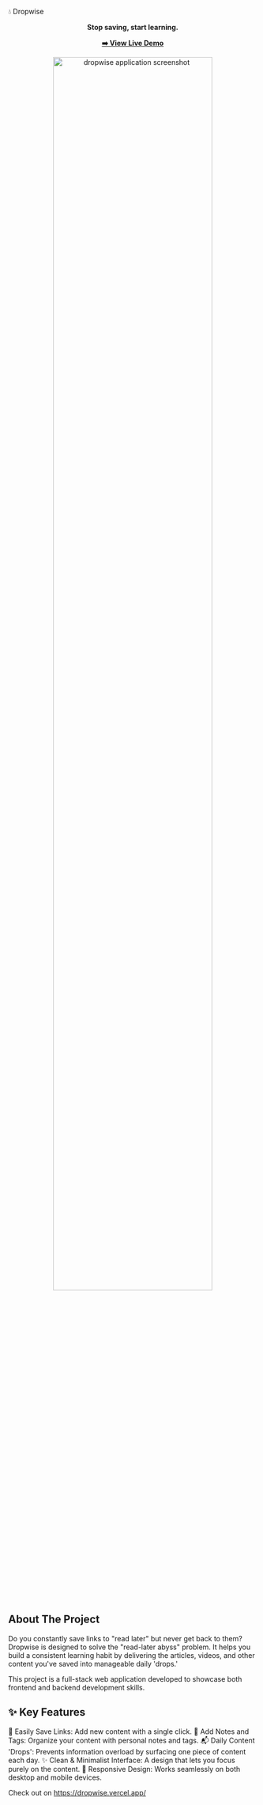 💧 Dropwise
<p align="center">
<strong>Stop saving, start learning.</strong>
</p>

<p align="center">
<a href="dropwise.vercel.app"><strong>➡️ View Live Demo</strong></a>
</p>

<p align="center">
<img src="<your-screenshot-url>" alt="dropwise application screenshot" width="80%">
</p>

## About The Project
Do you constantly save links to "read later" but never get back to them? Dropwise is designed to solve the "read-later abyss" problem. It helps you build a consistent learning habit by delivering the articles, videos, and other content you've saved into manageable daily 'drops.'

This project is a full-stack web application developed to showcase both frontend and backend development skills.

## ✨ Key Features
🔗 Easily Save Links: Add new content with a single click.
📝 Add Notes and Tags: Organize your content with personal notes and tags.
📬 Daily Content 'Drops': Prevents information overload by surfacing one piece of content each day.
✨ Clean & Minimalist Interface: A design that lets you focus purely on the content.
📱 Responsive Design: Works seamlessly on both desktop and mobile devices.


Check out on https://dropwise.vercel.app/